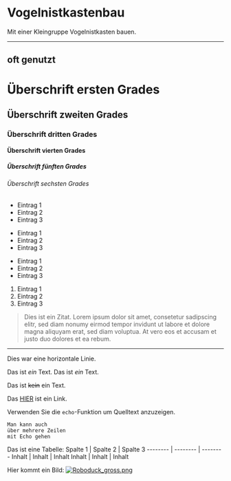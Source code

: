 # Vogelnistkastenbau
Mit einer Kleingruppe Vogelnistkasten bauen.


----

## oft genutzt
# Überschrift ersten Grades
## Überschrift zweiten Grades
### Überschrift dritten Grades
#### Überschrift vierten Grades
##### Überschrift fünften Grades
###### Überschrift sechsten Grades
* Eintrag 1
* Eintrag 2
* Eintrag 3
+ Eintrag 1
+ Eintrag 2
+ Eintrag 3
- Eintrag 1
- Eintrag 2
- Eintrag 3
1. Eintrag 1
2. Eintrag 2
3. Eintrag 3

> Dies ist ein Zitat. Lorem ipsum dolor sit amet, consetetur sadipscing elitr,
> sed diam nonumy eirmod tempor invidunt ut labore et dolore
> magna aliquyam erat, sed diam voluptua. At vero eos et accusam
> et justo duo dolores et ea rebum.

--------
Dies war eine horizontale Linie.

Das ist _ein_ Text. Das ist *ein* Text.

Das ist ~~kein~~ ein Text.

Das [HIER](https://www.mint-labs-regensburg.de/) ist ein Link.

Verwenden Sie die `echo`-Funktion um Quelltext anzuzeigen.

```
Man kann auch
über mehrere Zeilen 
mit Echo gehen
```

Das ist eine Tabelle:
Spalte 1 | Spalte 2 | Spalte 3
-------- | -------- | --------
Inhalt   | Inhalt   | Inhalt
Inhalt   | Inhalt   | Inhalt

Hier kommt ein Bild:
[![Roboduck_gross.png](https://wiki.mint-labs.de/uploads/images/gallery/2022-10/scaled-1680-/wYZx4x5vCu09YNUp-roboduck-gross.png)](https://wiki.mint-labs.de/uploads/images/gallery/2022-10/wYZx4x5vCu09YNUp-roboduck-gross.png)
